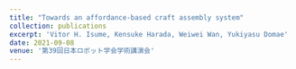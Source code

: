 ```yaml
---
title: "Towards an affordance-based craft assembly system"
collection: publications
excerpt: 'Vitor H. Isume, Kensuke Harada, Weiwei Wan, Yukiyasu Domae'
date: 2021-09-08
venue: '第39回日本ロボット学会学術講演会'
---
```


